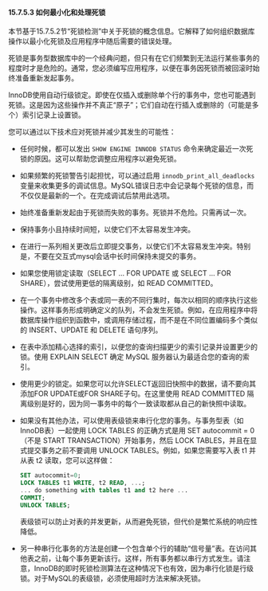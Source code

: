 #### 15.7.5.3 如何最小化和处理死锁

本节基于15.7.5.2节“死锁检测”中关于死锁的概念信息。它解释了如何组织数据库操作以最小化死锁及应用程序中随后需要的错误处理。

死锁是事务型数据库中的一个经典问题，但只有在它们频繁到无法运行某些事务的程度时才是危险的。通常，您必须编写应用程序，以便在事务因死锁而被回滚时始终准备重新发起事务。

InnoDB使用自动行级锁定。即使在仅插入或删除单个行的事务中，您也可能遇到死锁。这是因为这些操作并不真正“原子”；它们自动在行插入或删除的（可能是多个）索引记录上设置锁。

您可以通过以下技术应对死锁并减少其发生的可能性：

- 任何时候，都可以发出 `SHOW ENGINE INNODB STATUS` 命令来确定最近一次死锁的原因。这可以帮助您调整应用程序以避免死锁。
- 如果频繁的死锁警告引起担忧，可以通过启用 `innodb_print_all_deadlocks` 变量来收集更多的调试信息。MySQL错误日志中会记录每个死锁的信息，而不仅仅是最新的一个。在完成调试后禁用此选项。
- 始终准备重新发起由于死锁而失败的事务。死锁并不危险。只需再试一次。
- 保持事务小且持续时间短，以使它们不太容易发生冲突。
- 在进行一系列相关更改后立即提交事务，以使它们不太容易发生冲突。特别是，不要在交互式mysql会话中长时间保持未提交的事务。
- 如果您使用锁定读取（SELECT ... FOR UPDATE 或 SELECT ... FOR SHARE），尝试使用更低的隔离级别，如 READ COMMITTED。
- 在一个事务中修改多个表或同一表的不同行集时，每次以相同的顺序执行这些操作。这样事务形成明确定义的队列，不会发生死锁。例如，在应用程序中将数据库操作组织到函数中，或调用存储过程，而不是在不同位置编码多个类似的 INSERT、UPDATE 和 DELETE 语句序列。
- 在表中添加精心选择的索引，以便您的查询扫描更少的索引记录并设置更少的锁。使用 EXPLAIN SELECT 确定 MySQL 服务器认为最适合您的查询的索引。
- 使用更少的锁定。如果您可以允许SELECT返回旧快照中的数据，请不要向其添加FOR UPDATE或FOR SHARE子句。在这里使用 READ COMMITTED 隔离级别是好的，因为同一事务中的每个一致读取都从自己的新快照中读取。
- 如果没有其他办法，可以使用表级锁来串行化您的事务。与事务型表（如InnoDB表）一起使用 LOCK TABLES 的正确方式是用 SET autocommit = 0（不是 START TRANSACTION）开始事务，然后 LOCK TABLES，并且在显式提交事务之前不要调用 UNLOCK TABLES。例如，如果您需要写入表 t1 并从表 t2 读取，您可以这样做：

  ```sql
  SET autocommit=0;
  LOCK TABLES t1 WRITE, t2 READ, ...;
  ... do something with tables t1 and t2 here ...
  COMMIT;
  UNLOCK TABLES;
  ```
  
  表级锁可以防止对表的并发更新，从而避免死锁，但代价是繁忙系统的响应性降低。

- 另一种串行化事务的方法是创建一个包含单个行的辅助“信号量”表。在访问其他表之前，让每个事务更新该行。这样，所有事务都以串行方式发生。请注意，InnoDB的即时死锁检测算法在这种情况下也有效，因为串行化锁是行级锁。对于MySQL的表级锁，必须使用超时方法来解决死锁。